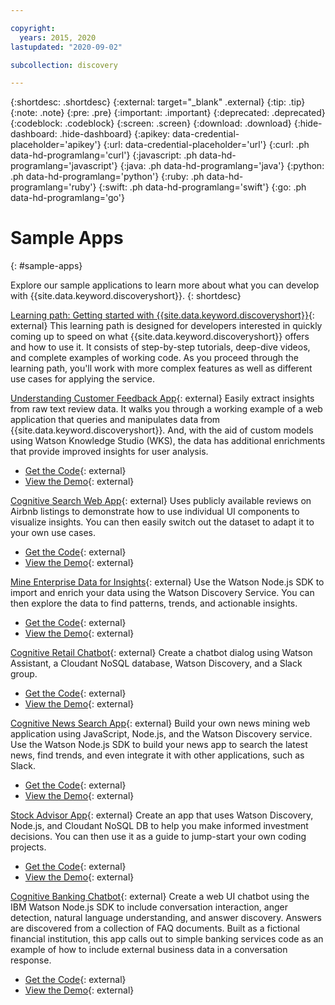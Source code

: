 ```yaml
---

copyright:
  years: 2015, 2020
lastupdated: "2020-09-02"

subcollection: discovery

---
```


{:shortdesc: .shortdesc}
{:external: target="_blank" .external}
{:tip: .tip}
{:note: .note}
{:pre: .pre}
{:important: .important}
{:deprecated: .deprecated}
{:codeblock: .codeblock}
{:screen: .screen}
{:download: .download}
{:hide-dashboard: .hide-dashboard}
{:apikey: data-credential-placeholder='apikey'} 
{:url: data-credential-placeholder='url'}
{:curl: .ph data-hd-programlang='curl'}
{:javascript: .ph data-hd-programlang='javascript'}
{:java: .ph data-hd-programlang='java'}
{:python: .ph data-hd-programlang='python'}
{:ruby: .ph data-hd-programlang='ruby'}
{:swift: .ph data-hd-programlang='swift'}
{:go: .ph data-hd-programlang='go'}

# Sample Apps
{: #sample-apps}

Explore our sample applications to learn more about what you can develop with {{site.data.keyword.discoveryshort}}.
{: shortdesc}

[Learning path: Getting started with {{site.data.keyword.discoveryshort}}](https://developer.ibm.com/series/learning-path-watson-discovery/){: external}
This learning path is designed for developers interested in quickly coming up to speed on what {{site.data.keyword.discoveryshort}} offers and how to use it. It consists of step-by-step tutorials, deep-dive videos, and complete examples of working code. As you proceed through the learning path, you'll work with more complex features as well as different use cases for applying the service.

[Understanding Customer Feedback App](https://developer.ibm.com/patterns/get-customer-insights-from-product-reviews/?cm_sp=Developer-_-code-_-customer_insights){: external}
Easily extract insights from raw text review data. It walks you through a working example of a web application that queries and manipulates data from {{site.data.keyword.discoveryshort}}. And, with the aid of custom models using Watson Knowledge Studio (WKS), the data has additional enrichments that provide improved insights for user analysis.
  - [Get the Code](https://github.com/IBM/watson-discovery-food-reviews?cm_sp=Developer-_-develop-your-own-watson-discovery-service-application-_-Get-the-Code){: external}
  - [View the Demo](https://www.youtube.com/watch?v=gzlUSyLccSg){: external}
  
[Cognitive Search Web App](https://developer.ibm.com/patterns/create-an-app-to-perform-intelligent-searches-on-data/?cm_sp=Developer-_-code-_-search_pattern){: external}
Uses publicly available reviews on Airbnb listings to demonstrate how to use individual UI components to visualize insights. You can then easily switch out the dataset to adapt it to your own use cases.
  - [Get the Code](https://github.com/IBM/watson-discovery-ui?cm_sp=Developer-_-develop-a-fully-featured-web-app-built-on-the-watson-discovery-service-_-Get-the-Code){: external}
  - [View the Demo](https://www.youtube.com/watch?v=5EEmQwcjUa4&cm_sp=Developer-_-develop-a-fully-featured-web-app-built-on-the-watson-discovery-service-_-View-the-Video){: external}
    
[Mine Enterprise Data for Insights](https://developer.ibm.com/patterns/import-enrich-and-gain-insight-from-data/?cm_sp=Developer-_-code-_-data_breaches){: external}
Use the Watson Node.js SDK to import and enrich your data using the Watson Discovery Service. You can then explore the data to find patterns, trends, and actionable insights.
  - [Get the Code](https://github.com/IBM/watson-discovery-analyze-data-breaches?cm_sp=IBMCode-_-import-enrich-and-gain-insight-from-data-_-Get-the-Code){: external}
  - [View the Demo](https://www.youtube.com/watch?v=zAu9tHefdDc&cm_sp=IBMCode-_-import-enrich-and-gain-insight-from-data-_-View-the-Demo){: external}
 
[Cognitive Retail Chatbot](https://developer.ibm.com/patterns/create-cognitive-retail-chatbot/?cm_sp=Developer-_-code-_-retail_chatbot){: external}
Create a chatbot dialog using Watson Assistant, a Cloudant NoSQL database, Watson Discovery, and a Slack group.
  - [Get the Code](https://github.com/IBM/watson-online-store/?cm_sp=IBMCode-_-create-cognitive-retail-chatbot-_-Get-the-Code){: external}
  - [View the Demo](https://www.youtube.com/watch?v=b-94B3O1czU&cm_sp=IBMCode-_-create-cognitive-retail-chatbot-_-View-the-Demo){: external}
    
[Cognitive News Search App](https://developer.ibm.com/patterns/create-a-cognitive-news-search-app/?cm_sp=Developer-_-code-_-trending_news){: external}
Build your own news mining web application using JavaScript, Node.js, and the Watson Discovery service. Use the Watson Node.js SDK to build your news app to search the latest news, find trends, and even integrate it with other applications, such as Slack.
  - [Get the Code](https://github.com/IBM/watson-discovery-news/?cm_sp=IBMCode-_-create-a-cognitive-news-search-app-_-Get-the-Code){: external}
  - [View the Demo](https://www.youtube.com/watch?v=EZGgvci9nC0&cm_sp=IBMCode-_-create-a-cognitive-news-search-app-_-View-the-Demo){: external}
  
[Stock Advisor App](https://developer.ibm.com/patterns/create-a-web-app-to-get-stock-information-prices-and-sentiment/?cm_sp=Developer-_-code-_-stock_information){: external}
Create an app that uses Watson Discovery, Node.js, and Cloudant NoSQL DB to help you make informed investment decisions. You can then use it as a guide to jump-start your own coding projects.
  - [Get the Code](https://github.com/IBM/watson-stock-advisor){: external}
  - [View the Demo](https://www.youtube.com/watch?v=uigisF50F8s&feature=youtu.be){: external}

[Cognitive Banking Chatbot](https://developer.ibm.com/patterns/create-cognitive-banking-chatbot/?cm_sp=Developer-_-code-_-banking_chatbot){: external}
Create a web UI chatbot using the IBM Watson Node.js SDK to include conversation interaction, anger detection, natural language understanding, and answer discovery. Answers are discovered from a collection of FAQ documents. Built as a fictional financial institution, this app calls out to simple banking services code as an example of how to include external business data in a conversation response.
  - [Get the Code](https://github.com/IBM/watson-banking-chatbot?cm_sp=IBMCode-_-create-cognitive-banking-chatbot-_-Get-the-Code){: external}
  - [View the Demo](https://www.youtube.com/watch?v=Jxi7U7VOMYg&cm_sp=IBMCode-_-create-cognitive-banking-chatbot-_-View-the-Demo){: external}